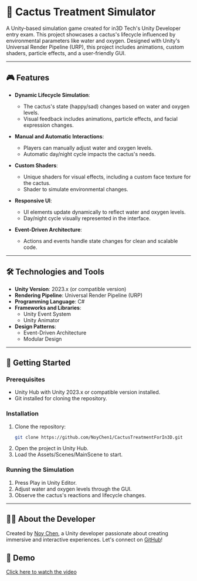 # 🌵 Cactus Treatment Simulator

A Unity-based simulation game created for in3D Tech's Unity Developer entry exam. This project showcases a cactus's lifecycle influenced by environmental parameters like water and oxygen. Designed with Unity's Universal Render Pipeline (URP), this project includes animations, custom shaders, particle effects, and a user-friendly GUI.

---

## 🎮 Features

- **Dynamic Lifecycle Simulation**:
  - The cactus's state (happy/sad) changes based on water and oxygen levels.
  - Visual feedback includes animations, particle effects, and facial expression changes.

- **Manual and Automatic Interactions**:
  - Players can manually adjust water and oxygen levels.
  - Automatic day/night cycle impacts the cactus's needs.

- **Custom Shaders**:
  - Unique shaders for visual effects, including a custom face texture for the cactus.
  - Shader to simulate environmental changes.

- **Responsive UI**:
  - UI elements update dynamically to reflect water and oxygen levels.
  - Day/night cycle visually represented in the interface.

- **Event-Driven Architecture**:
  - Actions and events handle state changes for clean and scalable code.

---

## 🛠️ Technologies and Tools

- **Unity Version**: 2023.x (or compatible version)
- **Rendering Pipeline**: Universal Render Pipeline (URP)
- **Programming Language**: C#
- **Frameworks and Libraries**: 
  - Unity Event System
  - Unity Animator
- **Design Patterns**: 
  - Event-Driven Architecture
  - Modular Design

---

## 🚀 Getting Started

### Prerequisites

- Unity Hub with Unity 2023.x or compatible version installed.
- Git installed for cloning the repository.

### Installation

1. Clone the repository:
   ```bash
   git clone https://github.com/NoyChen1/CactusTreatmentForIn3D.git
2. Open the project in Unity Hub.
3. Load the Assets/Scenes/MainScene to start.


### Running the Simulation

1. Press Play in Unity Editor.
2. Adjust water and oxygen levels through the GUI.
3. Observe the cactus's reactions and lifecycle changes.

---


## 🙋‍♀️ About the Developer

Created by [Noy Chen](https://github.com/NoyChen1), a Unity developer passionate about creating immersive and interactive experiences. Let's connect on [GitHub](https://github.com/NoyChen1)!


## 🎥 Demo

[Click here to watch the video]([media/demo.mp4](https://youtu.be/_hg1RfpmOCM))

